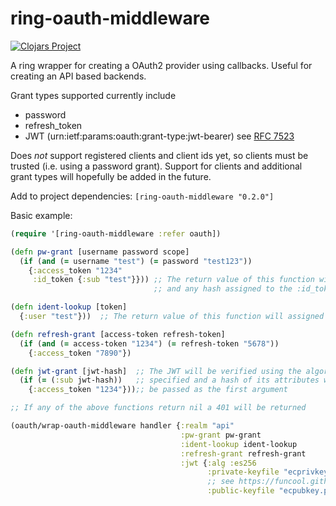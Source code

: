 # ring-oauth-middleware
[![Clojars Project](https://img.shields.io/clojars/v/forrestjt/ring-oauth-middleware.svg)](https://clojars.org/forrestjt/ring-oauth-middleware)


A ring wrapper for creating a OAuth2 provider using callbacks. Useful for creating an API based backends.

Grant types supported currently include
  - password
  - refresh_token
  - JWT (urn:ietf:params:oauth:grant-type:jwt-bearer) see [RFC 7523](https://tools.ietf.org/html/rfc7523)

Does *not* support registered clients and client ids yet, so clients must be trusted (i.e. using a password grant).
Support for clients and additional grant types will hopefully be added in the future.

Add to project dependencies: `[ring-oauth-middleware "0.2.0"]`

Basic example:
```clojure
(require '[ring-oauth-middleware :refer oauth])

(defn pw-grant [username password scope]
  (if (and (= username "test") (= password "test123"))
    {:access_token "1234"
     :id_token {:sub "test"}})) ;; The return value of this function will be a json object,
                                ;; and any hash assigned to the :id_token will be converted to a JWT

(defn ident-lookup [token]
  {:user "test"}))  ;; The return value of this function will assigned to the :identity key in the ring request

(defn refresh-grant [access-token refresh-token]
  (if (and (= access-token "1234") (= refresh-token "5678"))
    {:access_token "7890"})

(defn jwt-grant [jwt-hash]  ;; The JWT will be verified using the algorithm
  (if (= (:sub jwt-hash))   ;; specified and a hash of its attributes will
    {:access_token "1234"}));; be passed as the first argument

;; If any of the above functions return nil a 401 will be returned

(oauth/wrap-oauth-middleware handler {:realm "api"
                                      :pw-grant pw-grant
                                      :ident-lookup ident-lookup
                                      :refresh-grant refresh-grant
                                      :jwt {:alg :es256                      ;; See buddy-sign for algorithms supported
                                            :private-keyfile "ecprivkey.pem" ;; Create keys using OpenSSH
                                            ;; see https://funcool.github.io/buddy-sign/latest/#generate-keypairs
                                            :public-keyfile "ecpubkey.pem"}}])
```
